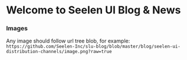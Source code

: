 # Welcome to Seelen UI Blog & News


### Images
Any image should follow url tree blob, for example: `https://github.com/Seelen-Inc/slu-blog/blob/master/blog/seelen-ui-distribution-channels/image.png?raw=true`